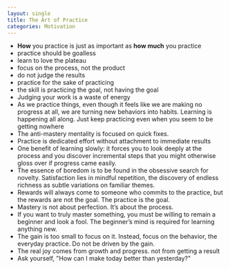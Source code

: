 ```yaml
---
layout: single
title: The Art of Practice
categories: Motivation
---
```


* __How__ you practice is just as important as __how much__ you practice
* practice should be goalless
* learn to love the plateau
* focus on the process, not the product
* do not judge the results
* practice for the sake of practicing
* the skill is practicing the goal, not having the goal
* Judging your work is a waste of energy
* As we practice things, even though it feels like we are making no progress at all, we are turning new behaviors into habits. Learning is happening all along. Just keep practicing even when you seem to be getting nowhere
* The anti-mastery mentality is focused on quick fixes.
* Practice is dedicated effort without attachment to immediate results
* One benefit of learning slowly: it forces you to look deeply at the process and you discover incremental steps that you might otherwise gloss over if progress came easily.
* The essence of boredom is to be found in the obsessive search for novelty. Satisfaction lies in mindful repetition, the discovery of endless richness as subtle variations on familiar themes.
* Rewards will always come to someone who commits to the practice, but the rewards are not the goal. The practice is the goal.
* Mastery is not about perfection. It’s about the process.
* If you want to truly master something, you must be willing to remain a beginner and look a fool. The beginner’s mind is required for learning anything new.
* The gain is too small to focus on it. Instead, focus on the behavior, the everyday practice. Do not be driven by the gain.
* The real joy comes from growth and progress. not from getting a result
* Ask yourself, "How can I make today better than yesterday?"